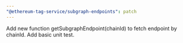 ```yaml
---
"@ethereum-tag-service/subgraph-endpoints": patch
---
```


Add new function getSubgraphEndpoint(chainId) to fetch endpoint by chainId. Add basic unit test.
